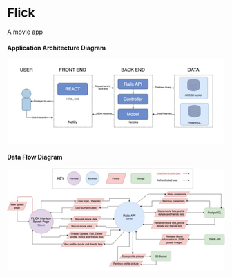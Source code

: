 # Flick

A movie app





#### Application Architecture Diagram

![](img/Application-architecture-diagram.jpg)

#### Data Flow Diagram

![](img/Data-flow-diagram.jpg)